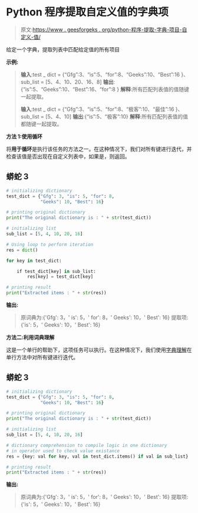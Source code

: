 # Python 程序提取自定义值的字典项

> 原文:[https://www . geesforgeks . org/python-程序-提取-字典-项目-自定义-值/](https://www.geeksforgeeks.org/python-program-to-extract-dictionary-items-for-custom-values/)

给定一个字典，提取列表中匹配给定值的所有项目

**示例:**

> **输入**:test _ dict = {“Gfg”:3、“is”:5、“for”:8、“Geeks”:10、“Best”:16 }、sub_list = [5、4、10、20、16、8]
> **输出**:{“is”:5、“Geeks”:10、“Best”:16、“for”:8 }
> **解释**:所有匹配列表值的值随键一起提取。
> 
> **输入**:test _ dict = {“Gfg”:3、“is”:5、“for”:8、“极客”:10、“最佳”:16 }、sub_list = [5、4、10]
> **输出**:{“is”:5、“极客”:10}
> **解释**:所有匹配列表值的值都随键一起提取。

**方法 1:使用循环**

将**用于循环**是执行该任务的方法之一。在这种情况下，我们对所有键进行迭代，并检查该值是否出现在自定义列表中，如果是，则返回。

## 蟒蛇 3

```py
# initializing dictionary
test_dict = {"Gfg": 3, "is": 5, "for": 8,
             "Geeks": 10, "Best": 16}

# printing original dictionary
print("The original dictionary is : " + str(test_dict))

# initializing list
sub_list = [5, 4, 10, 20, 16]

# Using loop to perform iteration
res = dict()

for key in test_dict:

    if test_dict[key] in sub_list:
        res[key] = test_dict[key]

# printing result
print("Extracted items : " + str(res))
```

**输出:**

> 原词典为:{'Gfg': 3，' is': 5，' for': 8，' Geeks': 10，' Best': 16}
> 提取项:{'is': 5，' Geeks': 10，' Best': 16}

**方法二:利用词典理解**

这是一个单行的帮助下，这项任务可以执行。在这种情况下，我们使用[字典理解](https://www.geeksforgeeks.org/python-dictionary-comprehension/)在单行方法中对所有键进行迭代。

## 蟒蛇 3

```py
# initializing dictionary
test_dict = {"Gfg": 3, "is": 5, "for": 8,
             "Geeks": 10, "Best": 16}

# printing original dictionary
print("The original dictionary is : " + str(test_dict))

# initializing list
sub_list = [5, 4, 10, 20, 16]

# dictionary comprehension to compile logic in one dictionary
# in operator used to check value existance
res = {key: val for key, val in test_dict.items() if val in sub_list}

# printing result
print("Extracted items : " + str(res))
```

**输出:**

> 原词典为:{'Gfg': 3，' is': 5，' for': 8，' Geeks': 10，' Best': 16}
> 提取项:{'is': 5，' Geeks': 10，' Best': 16}